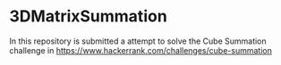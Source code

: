 # 3DMatrixSummation
In this repository is submitted a attempt to solve the Cube Summation challenge in https://www.hackerrank.com/challenges/cube-summation
